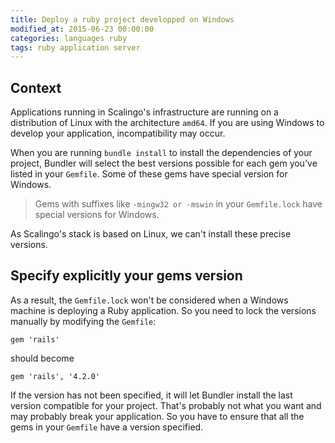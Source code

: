 ```yaml
---
title: Deploy a ruby project developped on Windows
modified_at: 2015-06-23 00:00:00
categories: languages ruby
tags: ruby application server
---
```


## Context

Applications running in Scalingo's infrastructure are running on a distribution
of Linux with the architecture `amd64`. If you are using Windows to develop
your application, incompatibility may occur.

When you are running `bundle install` to install the dependencies of your
project, Bundler will select the best versions possible for each gem you've
listed in your `Gemfile`. Some of these gems have special version for Windows.

> Gems with suffixes like `-mingw32 or -mswin` in your `Gemfile.lock` have special versions for Windows.

As Scalingo's stack is based on Linux, we can't install these precise versions.

## Specify explicitly your gems version

As a result, the `Gemfile.lock` won't be considered when a Windows machine is
deploying a Ruby application. So you need to lock the versions manually by
modifying the `Gemfile`:

```text
gem 'rails'
```

should become

```text
gem 'rails', '4.2.0'
```

If the version has not been specified, it will let Bundler install the last version compatible for your
project. That's probably not what you want and may probably break your application. So you have to ensure
that all the gems in your `Gemfile` have a version specified.

